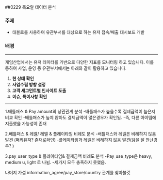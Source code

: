 

##0229 목요알 데이터 분석

### 주제
- 태블로를 사용하여 유관부서를 대상으로 하는 유저 접속/매출 대시보드 개발

### 배경
---
게임산업에서는 유저 데이터를 기반으로 다양한 지표를 모니터링 하고 있습니다.
이를 통하여 사업, 운영 등 유관부서에서는 아래와 같이 활용하고 있습니다.

1.  **현 상태 확인**
2.  **사업수립 방향 설정** 
3. **고객 세그먼트별 인사이트 도출**
4. **이슈, 특이사항 확인**

---
1.배틀패스 & Pay amount의 상관관계 분석
-배틀패스가 높을수록 결제금액이 높은지 비교 확인
-배틀패스가 높지 않아도 결제금액이 많은경우가 확인됨.
-즉, 다른 아이템에 지출했을 가능성이 존재


2.배틀패스 & 레벨/ 레벨 & 플레이타임 비례도 분석
-배틀패스와 레벨은 비례하지 않음 발견 (쩌리유저? 존재로확인)
-플레이타임과 레벨은 비례하지 않음 발견(팀을 잘 만난경우? )

3.pay_user_type & 플레이타임& 결제금액 비례도 분석
-Pay_use_type은 heavy, medium u, light 로 나뉨.
-세가지 모두 충족하지 못했음.

나머지 가설
information_agree/pay_store/country 관계를 찾아볼것
